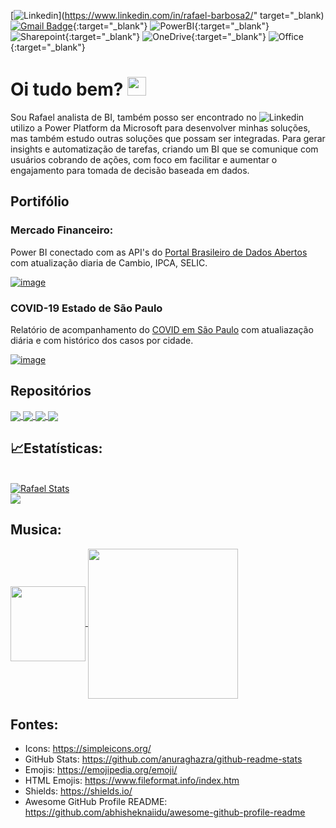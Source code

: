 [![Linkedin](https://img.shields.io/badge/-LinkedIn-blue?style=flat&logo=Linkedin&logoColor=white&link=https://www.linkedin.com/in/rafael-barbosa2/)](https://www.linkedin.com/in/rafael-barbosa2/" target="_blank)
[![Gmail Badge](https://img.shields.io/badge/-Gmail-c14438?style=flat&logo=Gmail&logoColor=white&link=mailto:rafaxkr@gmail.com)](mailto:rafaxkr@gmail.com){:target="_blank"}
![PowerBI](https://img.shields.io/badge/-Power%20BI-F2C811?style=flat&logo=Power-BI&logoColor=black){:target="_blank"}
![Sharepoint](https://img.shields.io/badge/-Microsoft%20SharePoint-0078D4?style=flat&logo=Microsoft-SharePoint&logoColor=white){:target="_blank"}
![OneDrive](https://img.shields.io/badge/-Microsoft%20OneDrive-0078D4?style=flat&logo=Microsoft-OneDrive&logoColor=white){:target="_blank"}
![Office](https://img.shields.io/badge/-Microsoft%20Office-D83B01?style=flat&logo=Microsoft-Office&logoColor=white){:target="_blank"}

# Oi tudo bem? <img src=https://user-images.githubusercontent.com/31570331/115619477-4a629400-a2ca-11eb-9b77-335a74feda93.gif width="30px">

Sou Rafael analista de BI, também posso ser encontrado no ![Linkedin](https://img.shields.io/badge/-LinkedIn-blue?style=flat&logo=Linkedin&logoColor=white&link=https://www.linkedin.com/in/rafael-barbosa2/) utilizo a Power Platform da Microsoft para desenvolver minhas soluções, mas também estudo outras soluções que possam ser integradas. Para gerar insights e automatização de tarefas, criando um BI que se comunique com usuários cobrando de ações, com foco em facilitar e aumentar o engajamento para tomada de decisão baseada em dados.

## Portifólio

### Mercado Financeiro:
Power BI conectado com as API's do [Portal Brasileiro de Dados Abertos](https://dados.gov.br/dataset?tags=API) com atualização diaria de Cambio, IPCA, SELIC.

[![image](https://user-images.githubusercontent.com/31570331/115617587-ee970b80-a2c7-11eb-8e9b-0be2644569a6.png)](https://app.powerbi.com/view?r=eyJrIjoiYjFhNWU4MjQtM2U5Ni00ODgxLWJhMDAtZmYxYTQ4YWM3ZWRjIiwidCI6IjI4ODAyMzA4LTM3OTgtNDI0Ni05NGIwLTM5NDhlZTJiMmQ4YiJ9)

### COVID-19 Estado de São Paulo
Relatório de acompanhamento do [COVID em São Paulo](https://www.seade.gov.br/coronavirus/) com atualiazação diária e com histórico dos casos por cidade.

[![image](https://user-images.githubusercontent.com/31570331/115618237-ccea5400-a2c8-11eb-811d-909a8911d992.png)](https://app.powerbi.com/view?r=eyJrIjoiZmYwYjhmOWItYzFlNC00N2QyLWIxOGQtZDEyN2Q5MjY3NWVjIiwidCI6IjI4ODAyMzA4LTM3OTgtNDI0Ni05NGIwLTM5NDhlZTJiMmQ4YiJ9)


## Repositórios
<!--
* [PowerBI](https://github.com/rafaelxkr/Power-BI)
* [Power Auomate](https://github.com/rafaelxkr/Power-Automate)
* [VBA](https://github.com/rafaelxkr/VBA)
* [SQL](https://github.com/rafaelxkr/SQL)
>
<!--------------------------- Repositorios ----------------->
<a href="https://github.com/rafaelxkr/Power-BI">
  <img align="center" src="https://github-readme-stats.vercel.app/api/pin/?username=rafaelxkr&repo=Power-BI&title_color=ffffff&text_color=c9cacc&icon_color=2bbc8a&bg_color=1d1f21" />
</a>

<a href="https://github.com/rafaelxkr/Power-Automate">
  <img align="center" src="https://github-readme-stats.vercel.app/api/pin/?username=rafaelxkr&repo=Power-Automate&title_color=ffffff&text_color=c9cacc&icon_color=2bbc8a&bg_color=1d1f21" />
</a>    

<a href="https://github.com/rafaelxkr/VBA">
  <img align="center" src="https://github-readme-stats.vercel.app/api/pin/?username=rafaelxkr&repo=VBA&title_color=ffffff&text_color=c9cacc&icon_color=2bbc8a&bg_color=1d1f21" />
</a>

<a href="https://github.com/rafaelxkr/SQL">
  <img align="center" src="https://github-readme-stats.vercel.app/api/pin/?username=rafaelxkr&repo=SQL&title_color=ffffff&text_color=c9cacc&icon_color=2bbc8a&bg_color=1d1f21" />
</a>    
<!-------------------------------------------------------->

## &#x1f4c8;Estatísticas:

<br>
<a href="https://github.com/rafaelxkr/rafaelxkr">
  <img align="center" src="https://github-readme-stats.vercel.app/api?username=rafaelxkr&show_icons=true&line_height=27&count_private=true&title_color=ffffff&text_color=c9cacc&icon_color=2bbc8a&bg_color=1d1f21" alt="Rafael Stats" />
</a>

<br>

<a href="https://github.com/rafaelxkr/rafaelxkr">
  <img align="center" src="https://github-readme-stats.vercel.app/api/top-langs/?username=rafaelxkr&title_color=ffffff&text_color=c9cacc&icon_color=2bbc8a&bg_color=1d1f21" />
</a>

## Musica:

<a href="https://music.youtube.com/playlist?list=PLZ1dJqY6KWOXGGeIlZqleztqta23wHMGG&feature=share">
  <img align="center" src="https://user-images.githubusercontent.com/31570331/115625245-260ab580-a2d2-11eb-9236-0c6ccfc5e00b.png" width="120px"/>
</a>

<a href="https://music.youtube.com/playlist?list=RDCLAK5uy_m-MDUE1OeA3auVrqCRRXddgUAbdqW9F-c&feature=share">
  <img align="center" src="https://user-images.githubusercontent.com/31570331/115626054-543cc500-a2d3-11eb-8e43-95f894f1e463.png" width="240px"/>
</a>

## Fontes:
* Icons: https://simpleicons.org/
* GitHub Stats: https://github.com/anuraghazra/github-readme-stats
* Emojis: https://emojipedia.org/emoji/
* HTML Emojis: https://www.fileformat.info/index.htm
* Shields: https://shields.io/
* Awesome GitHub Profile README: https://github.com/abhisheknaiidu/awesome-github-profile-readme
